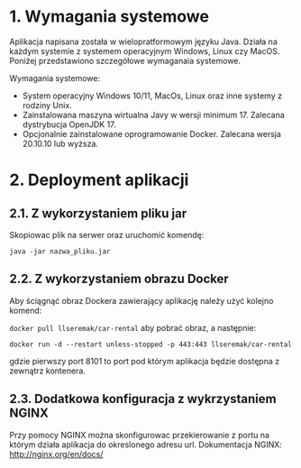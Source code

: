 # 1. Wymagania systemowe
Aplikacja napisana została w wielopratformowym języku Java. Działa na każdym systemie z systemem operacyjnym Windows, Linux czy MacOS. 
Poniżej przedstawiono szczegółowe wymaganaia systemowe.

Wymagania systemowe:
* System operacyjny Windows 10/11, MacOs, Linux oraz inne systemy z rodziny Unix.
* Zainstalowana maszyna wirtualna Javy w wersji minimum 17. Zalecana dystrybucja OpenJDK 17.
* Opcjonalnie zainstalowane oprogramowanie Docker. Zalecana wersja 20.10.10 lub wyższa.

# 2. Deployment aplikacji
## 2.1. Z wykorzystaniem pliku jar
Skopiowac plik na serwer oraz uruchomić komendę:

`java -jar nazwa_pliku.jar`

## 2.2. Z wykorzystaniem obrazu Docker
Aby ściągnąć obraz Dockera zawierający aplikację należy użyć kolejno komend:

`docker pull llseremak/car-rental`
aby pobrać obraz, a następnie:

`docker run -d --restart unless-stopped -p 443:443 llseremak/car-rental`

gdzie pierwszy port 8101 to port pod którym aplikacja będzie dostępna z zewnątrz kontenera.

## 2.3. Dodatkowa konfiguracja z wykrzystaniem NGINX
Przy pomocy NGINX można skonfigurowac przekierowanie z portu na którym działa aplikacja do okreslonego adresu url.
Dokumentacja NGINX: http://nginx.org/en/docs/